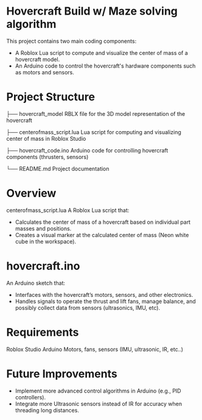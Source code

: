 
# Hovercraft Build w/ Maze solving algorithm

This project contains two main coding components:
- A Roblox Lua script to compute and visualize the center of mass of a hovercraft model.
- An Arduino code to control the hovercraft's hardware components such as motors and sensors.

# Project Structure
├── hovercraft_model            RBLX file for the 3D model representation of the hovercraft

├── centerofmass_script.lua     Lua script for computing and visualizing center of mass in Roblox Studio

├── hovercraft_code.ino         Arduino code for controlling hovercraft components (thrusters, sensors)

└── README.md                   Project documentation


# Overview

centerofmass_script.lua
  A Roblox Lua script that:
  - Calculates the center of mass of a hovercraft based on individual part masses and positions.
  - Creates a visual marker at the calculated center of mass (Neon white cube in the workspace).

# hovercraft.ino
  An Arduino sketch that:
  - Interfaces with the hovercraft’s motors, sensors, and other electronics.
  - Handles signals to operate the thrust and lift fans, manage balance, and possibly collect data from sensors (ultrasonics, IMU, etc).

# Requirements
  Roblox Studio
  Arduino
  Motors, fans, sensors (IMU, ultrasonic, IR, etc..)

# Future Improvements
- Implement more advanced control algorithms in Arduino (e.g., PID controllers).
- Integrate more Ultrasonic sensors instead of IR for accuracy when threading long distances.
